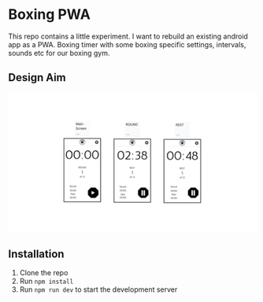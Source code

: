 # Boxing PWA

This repo contains a little experiment. I want to rebuild an existing android app as a PWA.
Boxing timer with some boxing specific settings, intervals, sounds etc for our boxing gym.

## Design Aim

![Design Preview](./designs/20250511_main_app_design_file.png)

## Installation

1. Clone the repo
2. Run `npm install`
3. Run `npm run dev` to start the development server
